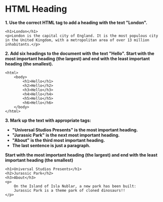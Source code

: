 # **HTML Heading**

**1. Use the correct HTML tag to add a heading with the text "London".**

```
<h1>London</h1>
<p>London is the capital city of England. It is the most populous city in the United Kingdom, with a metropolitan area of over 13 million inhabitants.</p>
```

**2. Add six headings to the document with the text "Hello". Start with the most important heading (the largest) and end with the least important heading (the smallest).**

```
<html>
    <body>
        <h1>Hello</h1>
        <h2>Hello</h2>
        <h3>Hello</h3>
        <h4>Hello</h4>
        <h5>Hello</h5>
        <h6>Hello</h6>
    </body>
</html>
```

**3. Mark up the text with appropriate tags:**
- **"Universal Studios Presents" is the most important heading.**
- **"Jurassic Park" is the next most important heading.**
- **"About" is the third most important heading.**
- **The last sentence is just a paragraph.**

**Start with the most important heading (the largest) and end with the least important heading (the smallest)**

```
<h1>Universal Studios Presents</h1>
<h2>Jurassic Park</h2>
<h3>About</h3>
<p>
    On the Island of Isla Nublar, a new park has been built: 
    Jurassic Park is a theme park of cloned dinosaurs!!
</p>
```